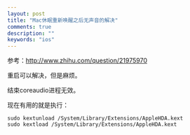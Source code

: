 ```yaml
---
layout: post
title: "Mac休眠重新唤醒之后无声音的解决"
comments: true
description: ""
keywords: "ios"
---
```



参考：<http://www.zhihu.com/question/21975970>

重启可以解决，但是麻烦。

结束coreaudio进程无效。

现在有用的就是执行：

    sudo kextunload /System/Library/Extensions/AppleHDA.kext
    sudo kextload /System/Library/Extensions/AppleHDA.kext
